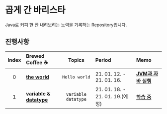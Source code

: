 # 곱게 간 바리스타

Java로 커피 한 잔 내려보려는 노력을 기록하는 Repository입니다.

## 진행사항
| Index | Brewed Coffee ☕️ | Topics | Period | Memo |
|:---:|:---|:---:|:---|:---|
| 0 | [**the world**](./210115-the-world) | `Hello world` | 21. 01. 12. - 21. 01. 16. | [**JVM과 자바 실행**](./210115-the-world/README.md) |
| 1 | [**variable & datatype**](./210118-variable) | `variable` `datatype` | 21. 01. 18. - 21. 01. 19.(예정) | [**학습 중**](./210118-variable/README.md) |
